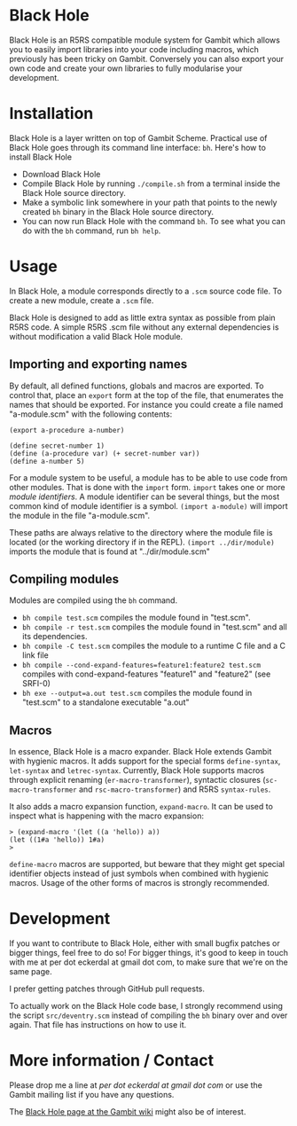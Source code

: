 # Black Hole

Black Hole is an R5RS compatible module system for Gambit which allows
you to easily import libraries into your code including macros, which
previously has been tricky on Gambit. Conversely you can also export
your own code and create your own libraries to fully modularise your
development.


# Installation

Black Hole is a layer written on top of Gambit Scheme. Practical use
of Black Hole goes through its command line interface: `bh`. Here's
how to install Black Hole

* Download Black Hole
* Compile Black Hole by running `./compile.sh` from a terminal inside
  the Black Hole source directory.
* Make a symbolic link somewhere in your path that points
  to the newly created `bh` binary in the Black Hole source
  directory.
* You can now run Black Hole with the command `bh`. To see what you
  can do with the `bh` command, run `bh help`.


# Usage

In Black Hole, a module corresponds directly to a `.scm` source code
file. To create a new module, create a `.scm` file.

Black Hole is designed to add as little extra syntax as possible from
plain R5RS code. A simple R5RS .scm file without any external
dependencies is without modification a valid Black Hole module.

## Importing and exporting names

By default, all defined functions, globals and macros are exported. To
control that, place an `export` form at the top of the file, that
enumerates the names that should be exported. For instance you could
create a file named "a-module.scm" with the following contents:

    (export a-procedure a-number)
    
    (define secret-number 1)
    (define (a-procedure var) (+ secret-number var))
    (define a-number 5)

For a module system to be useful, a module has to be able to use code
from other modules. That is done with the `import` form. `import`
takes one or more *module identifiers*. A module identifier can be
several things, but the most common kind of module identifier is a
symbol. `(import a-module)` will import the module in the file
"a-module.scm".

These paths are always relative to the directory where the module file
is located (or the working directory if in the REPL).
`(import ../dir/module)` imports the module that is found at
"../dir/module.scm"

## Compiling modules

Modules are compiled using the `bh` command.

* `bh compile test.scm` compiles the module found in "test.scm".
* `bh compile -r test.scm` compiles the module found in
   "test.scm" and all its dependencies.
* `bh compile -C test.scm` compiles the module to a runtime C file
   and a C link file
* `bh compile --cond-expand-features=feature1:feature2 test.scm` compiles
   with cond-expand-features "feature1" and "feature2" (see SRFI-0)
* `bh exe --output=a.out test.scm` compiles the module
   found in "test.scm" to a standalone executable "a.out"

## Macros

In essence, Black Hole is a macro expander. Black Hole extends Gambit
with hygienic macros. It adds support for the special forms
`define-syntax`, `let-syntax` and `letrec-syntax`. Currently, Black
Hole supports macros through explicit renaming
(`er-macro-transformer`), syntactic closures (`sc-macro-transformer`
and `rsc-macro-transformer`) and R5RS `syntax-rules`.

It also adds a macro expansion function, `expand-macro`. It can be
used to inspect what is happening with the macro expansion:

    > (expand-macro '(let ((a 'hello)) a))
    (let ((1#a 'hello)) 1#a)
    > 

`define-macro` macros are supported, but beware that they might get
special identifier objects instead of just symbols when combined with
hygienic macros. Usage of the other forms of macros is strongly
recommended.

# Development

If you want to contribute to Black Hole, either with small bugfix
patches or bigger things, feel free to do so! For bigger things, it's
good to keep in touch with me at per dot eckerdal at gmail dot com, to
make sure that we're on the same page.

I prefer getting patches through GitHub pull requests.

To actually work on the Black Hole code base, I strongly recommend
using the script `src/deventry.scm` instead of compiling the `bh`
binary over and over again. That file has instructions on how to use
it.

# More information / Contact

Please drop me a line at *per dot eckerdal at gmail dot com* or use
the Gambit mailing list if you have any questions.

The [Black Hole page at the Gambit
wiki](http://dynamo.iro.umontreal.ca/~gambit/wiki/index.php/Black_Hole)
might also be of interest.
